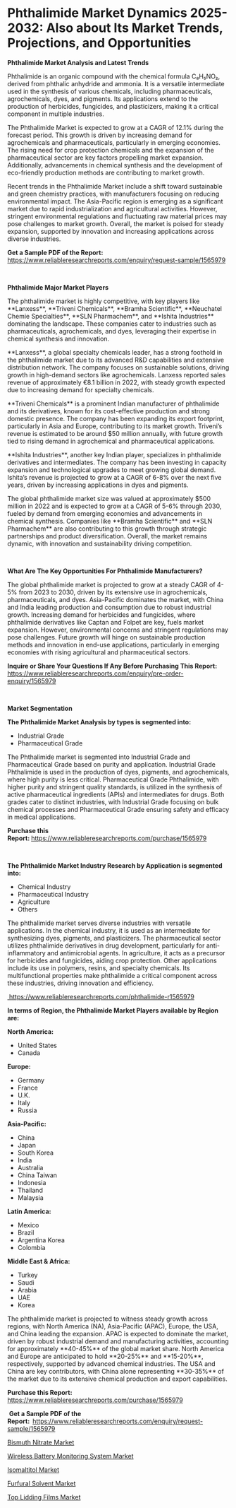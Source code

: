 <p><h1>Phthalimide Market Dynamics 2025-2032: Also about Its Market Trends, Projections, and Opportunities</h1></p><p><strong>Phthalimide Market Analysis and Latest Trends</strong></p>
<p><p>Phthalimide is an organic compound with the chemical formula C₈H₅NO₂, derived from phthalic anhydride and ammonia. It is a versatile intermediate used in the synthesis of various chemicals, including pharmaceuticals, agrochemicals, dyes, and pigments. Its applications extend to the production of herbicides, fungicides, and plasticizers, making it a critical component in multiple industries.</p><p>The Phthalimide Market is expected to grow at a CAGR of 12.1% during the forecast period. This growth is driven by increasing demand for agrochemicals and pharmaceuticals, particularly in emerging economies. The rising need for crop protection chemicals and the expansion of the pharmaceutical sector are key factors propelling market expansion. Additionally, advancements in chemical synthesis and the development of eco-friendly production methods are contributing to market growth.</p><p>Recent trends in the Phthalimide Market include a shift toward sustainable and green chemistry practices, with manufacturers focusing on reducing environmental impact. The Asia-Pacific region is emerging as a significant market due to rapid industrialization and agricultural activities. However, stringent environmental regulations and fluctuating raw material prices may pose challenges to market growth. Overall, the market is poised for steady expansion, supported by innovation and increasing applications across diverse industries.</p></p>
<p><strong>Get a Sample PDF of the Report:&nbsp;</strong> <a href="https://www.reliableresearchreports.com/enquiry/request-sample/1565979?utm_campaign=24&utm_medium=2&utm_source=Github&utm_content=ia&utm_term=25012025&utm_id=phthalimide">https://www.reliableresearchreports.com/enquiry/request-sample/1565979</a></p>
<p>&nbsp;</p>
<p><strong>Phthalimide Major Market Players</strong></p>
<p><p>The phthalimide market is highly competitive, with key players like **Lanxess**, **Triveni Chemicals**, **Bramha Scientific**, **Neuchatel Chemie Specialties**, **SLN Pharmachem**, and **Ishita Industries** dominating the landscape. These companies cater to industries such as pharmaceuticals, agrochemicals, and dyes, leveraging their expertise in chemical synthesis and innovation.</p><p>**Lanxess**, a global specialty chemicals leader, has a strong foothold in the phthalimide market due to its advanced R&D capabilities and extensive distribution network. The company focuses on sustainable solutions, driving growth in high-demand sectors like agrochemicals. Lanxess reported sales revenue of approximately €8.1 billion in 2022, with steady growth expected due to increasing demand for specialty chemicals.</p><p>**Triveni Chemicals** is a prominent Indian manufacturer of phthalimide and its derivatives, known for its cost-effective production and strong domestic presence. The company has been expanding its export footprint, particularly in Asia and Europe, contributing to its market growth. Triveni’s revenue is estimated to be around $50 million annually, with future growth tied to rising demand in agrochemical and pharmaceutical applications.</p><p>**Ishita Industries**, another key Indian player, specializes in phthalimide derivatives and intermediates. The company has been investing in capacity expansion and technological upgrades to meet growing global demand. Ishita’s revenue is projected to grow at a CAGR of 6-8% over the next five years, driven by increasing applications in dyes and pigments.</p><p>The global phthalimide market size was valued at approximately $500 million in 2022 and is expected to grow at a CAGR of 5-6% through 2030, fueled by demand from emerging economies and advancements in chemical synthesis. Companies like **Bramha Scientific** and **SLN Pharmachem** are also contributing to this growth through strategic partnerships and product diversification. Overall, the market remains dynamic, with innovation and sustainability driving competition.</p></p>
<p>&nbsp;</p>
<p><strong>What Are The Key Opportunities For Phthalimide Manufacturers?</strong></p>
<p><p>The global phthalimide market is projected to grow at a steady CAGR of 4-5% from 2023 to 2030, driven by its extensive use in agrochemicals, pharmaceuticals, and dyes. Asia-Pacific dominates the market, with China and India leading production and consumption due to robust industrial growth. Increasing demand for herbicides and fungicides, where phthalimide derivatives like Captan and Folpet are key, fuels market expansion. However, environmental concerns and stringent regulations may pose challenges. Future growth will hinge on sustainable production methods and innovation in end-use applications, particularly in emerging economies with rising agricultural and pharmaceutical sectors.</p></p>
<p><strong>Inquire or Share Your Questions If Any Before Purchasing This Report:</strong> <a href="https://www.reliableresearchreports.com/enquiry/pre-order-enquiry/1565979?utm_campaign=24&utm_medium=2&utm_source=Github&utm_content=ia&utm_term=25012025&utm_id=phthalimide">https://www.reliableresearchreports.com/enquiry/pre-order-enquiry/1565979</a></p>
<p>&nbsp;</p>
<p><strong>Market Segmentation</strong></p>
<p><strong>The Phthalimide Market Analysis by types is segmented into:</strong></p>
<p><ul><li>Industrial Grade</li><li>Pharmaceutical Grade</li></ul></p>
<p><p>The Phthalimide market is segmented into Industrial Grade and Pharmaceutical Grade based on purity and application. Industrial Grade Phthalimide is used in the production of dyes, pigments, and agrochemicals, where high purity is less critical. Pharmaceutical Grade Phthalimide, with higher purity and stringent quality standards, is utilized in the synthesis of active pharmaceutical ingredients (APIs) and intermediates for drugs. Both grades cater to distinct industries, with Industrial Grade focusing on bulk chemical processes and Pharmaceutical Grade ensuring safety and efficacy in medical applications.</p></p>
<p><strong>Purchase this Report:&nbsp;</strong><a href="https://www.reliableresearchreports.com/purchase/1565979?utm_campaign=24&utm_medium=2&utm_source=Github&utm_content=ia&utm_term=25012025&utm_id=phthalimide">https://www.reliableresearchreports.com/purchase/1565979</a></p>
<p>&nbsp;</p>
<p><strong>The Phthalimide Market Industry Research by Application is segmented into:</strong></p>
<p><ul><li>Chemical Industry</li><li>Pharmaceutical Industry</li><li>Agriculture</li><li>Others</li></ul></p>
<p><p>The phthalimide market serves diverse industries with versatile applications. In the chemical industry, it is used as an intermediate for synthesizing dyes, pigments, and plasticizers. The pharmaceutical sector utilizes phthalimide derivatives in drug development, particularly for anti-inflammatory and antimicrobial agents. In agriculture, it acts as a precursor for herbicides and fungicides, aiding crop protection. Other applications include its use in polymers, resins, and specialty chemicals. Its multifunctional properties make phthalimide a critical component across these industries, driving innovation and efficiency.</p></p>
<p><a href="https://www.reliableresearchreports.com/phthalimide-r1565979?utm_campaign=24&utm_medium=2&utm_source=Github&utm_content=ia&utm_term=25012025&utm_id=phthalimide">&nbsp;https://www.reliableresearchreports.com/phthalimide-r1565979</a></p>
<p><strong>In terms of Region, the Phthalimide Market Players available by Region are:</strong></p>
<p>
    <p> <strong> North America: </strong>
        <ul>
            <li>United States</li>
            <li>Canada</li>
        </ul>
        </p> 
    <p> <strong> Europe: </strong>
        <ul>
            <li>Germany</li>
            <li>France</li>
            <li>U.K.</li>
            <li>Italy</li>
            <li>Russia</li>
        </ul>
        </p> 
    <p> <strong> Asia-Pacific: </strong>
        <ul>
            <li>China</li>
            <li>Japan</li>
            <li>South Korea</li>
            <li>India</li>
            <li>Australia</li>
            <li>China Taiwan</li>
            <li>Indonesia</li>
            <li>Thailand</li>
            <li>Malaysia</li>
        </ul>
        </p> 
    <p> <strong> Latin America: </strong>
        <ul>
            <li>Mexico</li>
            <li>Brazil</li>
            <li>Argentina Korea</li>
            <li>Colombia</li>
        </ul>
        </p> 
    <p> <strong> Middle East & Africa: </strong>
        <ul>
            <li>Turkey</li>
            <li>Saudi</li>
            <li>Arabia</li>
            <li>UAE</li>
            <li>Korea</li>
        </ul>
    </p>
    </p>
<p><p>The phthalimide market is projected to witness steady growth across regions, with North America (NA), Asia-Pacific (APAC), Europe, the USA, and China leading the expansion. APAC is expected to dominate the market, driven by robust industrial demand and manufacturing activities, accounting for approximately **40-45%** of the global market share. North America and Europe are anticipated to hold **20-25%** and **15-20%**, respectively, supported by advanced chemical industries. The USA and China are key contributors, with China alone representing **30-35%** of the market due to its extensive chemical production and export capabilities.</p></p>
<p><strong>Purchase this Report: </strong><a href="https://www.reliableresearchreports.com/purchase/1565979?utm_campaign=24&utm_medium=2&utm_source=Github&utm_content=ia&utm_term=25012025&utm_id=phthalimide">https://www.reliableresearchreports.com/purchase/1565979</a></p>
<p>&nbsp;<strong>Get a Sample PDF of the Report:&nbsp;&nbsp;</strong><a href="https://www.reliableresearchreports.com/enquiry/request-sample/1565979?utm_campaign=24&utm_medium=2&utm_source=Github&utm_content=ia&utm_term=25012025&utm_id=phthalimide">https://www.reliableresearchreports.com/enquiry/request-sample/1565979</a></p>
<p><strong></strong></p>
<p><p><a href="https://github.com/elizabethdagraca/Market-Research-Report-List-5/blob/main/bismuth-nitrate-market.md?utm_campaign=24&utm_medium=2&utm_source=Github&utm_content=ia&utm_term=25012025&utm_id=phthalimide">Bismuth Nitrate Market</a></p><p><a href="https://www.linkedin.com/pulse/projected-revenue-demand-wireless-battery-monitoring-system-ifyzf?utm_campaign=24&utm_medium=2&utm_source=Github&utm_content=ia&utm_term=25012025&utm_id=phthalimide">Wireless Battery Monitoring System Market</a></p><p><a href="https://www.linkedin.com/pulse/comprehensive-review-isomaltitol-market-includingmarket-trends-6hnkc?utm_campaign=24&utm_medium=2&utm_source=Github&utm_content=ia&utm_term=25012025&utm_id=phthalimide">Isomaltitol Market</a></p><p><a href="https://github.com/haaszgettre6/Market-Research-Report-List-1/blob/main/furfural-solvent-market.md?utm_campaign=24&utm_medium=2&utm_source=Github&utm_content=ia&utm_term=25012025&utm_id=phthalimide">Furfural Solvent Market</a></p><p><a href="https://www.linkedin.com/pulse/evaluating-impact-latest-trends-top-lidding-films-market-edzdc?utm_campaign=24&utm_medium=2&utm_source=Github&utm_content=ia&utm_term=25012025&utm_id=phthalimide">Top Lidding Films Market</a></p></p>